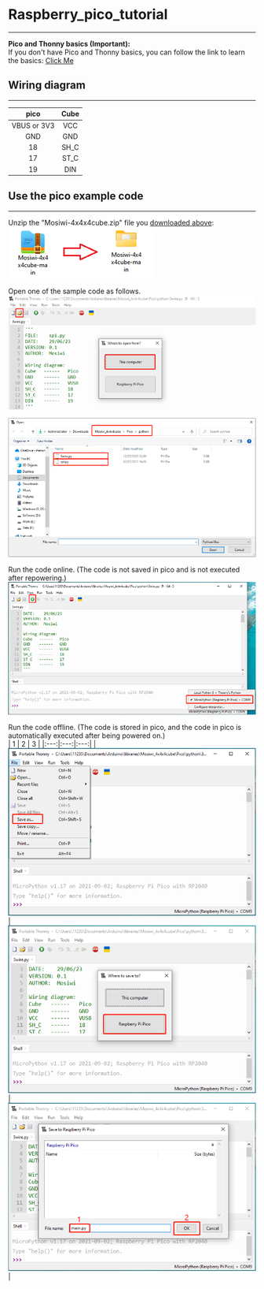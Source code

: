 # Raspberry_pico_tutorial  
-------------------------
**Pico and Thonny basics (Important):**        
If you don't have Pico and Thonny basics, you can follow the link to learn the basics: [Click Me](https://docs.mosiwi.com/en/latest/raspberry/R1D0001_raspberry_pico/R1D0001_raspberry_pico.html)  
 
## Wiring diagram
-----------------   
|      pico     |   Cube   |  
|      :--:     |   :--:   |   
|  VBUS or 3V3  |   VCC    |  
|      GND      |   GND    |  
|      18       |   SH_C   |  
|      17       |   ST_C   |  
|      19       |   DIN    |   

## Use the pico example code
----------------------------      
Unzip the "Mosiwi-4x4x4cube.zip" file you [downloaded above](./previous_tutorial.md#download-library-file):            
![Img](./_static/pico_tutorial/1img.png)        

Open one of the sample code as follows.  
![Img](./_static/pico_tutorial/2img.png)   
   
![Img](./_static/pico_tutorial/3img.png)  

Run the code online. (The code is not saved in pico and is not executed after repowering.)    
![Img](./_static/pico_tutorial/4img.png)

Run the code offline. (The code is stored in pico, and the code in pico is automatically executed after being powered on.)   
| 1 | 2 | 3 |
|:---:|:---:|:---:|
| ![Img](./_static/pico_tutorial/5img.png) | ![Img](./_static/pico_tutorial/6img.png) | ![Img](./_static/pico_tutorial/7img.png) |


